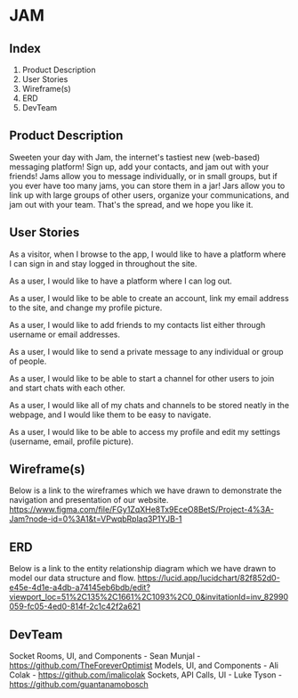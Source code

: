 # JAM

## Index

1. Product Description
2. User Stories
3. Wireframe(s)
4. ERD
5. DevTeam

## Product Description

Sweeten your day with Jam, the internet's tastiest new (web-based) messaging platform! Sign up, add your contacts, and jam out with your friends! Jams allow you to message individually, or in small groups, but if you ever have too many jams, you can store them in a jar! Jars allow you to link up with large groups of other users, organize your communications, and jam out with your team. That's the spread, and we hope you like it.

## User Stories

As a visitor, when I browse to the app, I would like to have a platform where I can sign in and stay logged in throughout the site.

As a user, I would like to have a platform where I can log out.

As a user, I would like to be able to create an account, link my email address to the site, and change my profile picture.

As a user, I would like to add friends to my contacts list either through username or email addresses.

As a user, I would like to send a private message to any individual or group of people.

As a user, I would like to be able to start a channel for other users to join and start chats with each other.

As a user, I would like all of my chats and channels to be stored neatly in the webpage, and I would like them to be easy to navigate.

As a user, I would like to be able to access my profile and edit my settings (username, email, profile picture).

## Wireframe(s)

Below is a link to the wireframes which we have drawn to demonstrate the navigation and presentation of our website.
https://www.figma.com/file/FGy1ZqXHe8Tx9EceO8BetS/Project-4%3A-Jam?node-id=0%3A1&t=VPwqbRplaq3P1YJB-1

## ERD

Below is a link to the entity relationship diagram which we have drawn to model our data structure and flow.
https://lucid.app/lucidchart/82f852d0-e45e-4d1e-a4db-a74145eb6bdb/edit?viewport_loc=51%2C135%2C1661%2C1093%2C0_0&invitationId=inv_82990059-fc05-4ed0-814f-2c1c42f2a621

## DevTeam

Socket Rooms, UI, and Components - Sean Munjal - https://github.com/TheForeverOptimist
Models, UI, and Components - Ali Colak - https://github.com/imalicolak
Sockets, API Calls, UI - Luke Tyson - https://github.com/guantanamobosch
